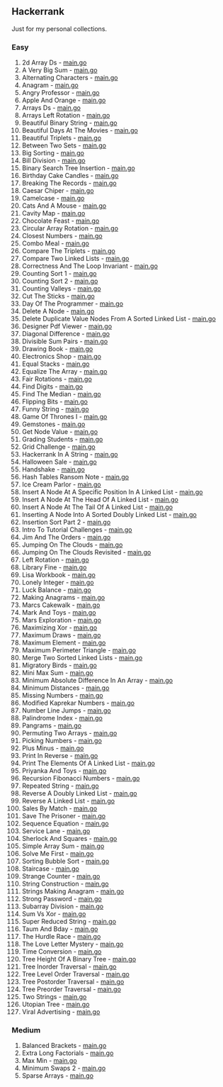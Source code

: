 ## Hackerrank

Just for my personal collections.

<!-- start dictionary -->

### Easy 
1. 2d Array Ds - [main.go](easy/2d-array-ds/main.go)
2. A Very Big Sum - [main.go](easy/a-very-big-sum/main.go)
3. Alternating Characters - [main.go](easy/alternating-characters/main.go)
4. Anagram - [main.go](easy/anagram/main.go)
5. Angry Professor - [main.go](easy/angry-professor/main.go)
6. Apple And Orange - [main.go](easy/apple-and-orange/main.go)
7. Arrays Ds - [main.go](easy/arrays-ds/main.go)
8. Arrays Left Rotation - [main.go](easy/arrays-left-rotation/main.go)
9. Beautiful Binary String - [main.go](easy/beautiful-binary-string/main.go)
10. Beautiful Days At The Movies - [main.go](easy/beautiful-days-at-the-movies/main.go)
11. Beautiful Triplets - [main.go](easy/beautiful-triplets/main.go)
12. Between Two Sets - [main.go](easy/between-two-sets/main.go)
13. Big Sorting - [main.go](easy/big-sorting/main.go)
14. Bill Division - [main.go](easy/bill-division/main.go)
15. Binary Search Tree Insertion - [main.go](easy/binary-search-tree-insertion/main.go)
16. Birthday Cake Candles - [main.go](easy/birthday-cake-candles/main.go)
17. Breaking The Records - [main.go](easy/breaking-the-records/main.go)
18. Caesar Chiper - [main.go](easy/caesar-chiper/main.go)
19. Camelcase - [main.go](easy/camelcase/main.go)
20. Cats And A Mouse - [main.go](easy/cats-and-a-mouse/main.go)
21. Cavity Map - [main.go](easy/cavity-map/main.go)
22. Chocolate Feast - [main.go](easy/chocolate-feast/main.go)
23. Circular Array Rotation - [main.go](easy/circular-array-rotation/main.go)
24. Closest Numbers - [main.go](easy/closest-numbers/main.go)
25. Combo Meal - [main.go](easy/combo-meal/main.go)
26. Compare The Triplets - [main.go](easy/compare-the-triplets/main.go)
27. Compare Two Linked Lists - [main.go](easy/compare-two-linked-lists/main.go)
28. Correctness And The Loop Invariant - [main.go](easy/correctness-and-the-loop-invariant/main.go)
29. Counting Sort 1 - [main.go](easy/counting-sort-1/main.go)
30. Counting Sort 2 - [main.go](easy/counting-sort-2/main.go)
31. Counting Valleys - [main.go](easy/counting-valleys/main.go)
32. Cut The Sticks - [main.go](easy/cut-the-sticks/main.go)
33. Day Of The Programmer - [main.go](easy/day-of-the-programmer/main.go)
34. Delete A Node - [main.go](easy/delete-a-node/main.go)
35. Delete Duplicate Value Nodes From A Sorted Linked List - [main.go](easy/delete-duplicate-value-nodes-from-a-sorted-linked-list/main.go)
36. Designer Pdf Viewer - [main.go](easy/designer-pdf-viewer/main.go)
37. Diagonal Difference - [main.go](easy/diagonal-difference/main.go)
38. Divisible Sum Pairs - [main.go](easy/divisible-sum-pairs/main.go)
39. Drawing Book - [main.go](easy/drawing-book/main.go)
40. Electronics Shop - [main.go](easy/electronics-shop/main.go)
41. Equal Stacks - [main.go](easy/equal-stacks/main.go)
42. Equalize The Array - [main.go](easy/equalize-the-array/main.go)
43. Fair Rotations - [main.go](easy/fair-rotations/main.go)
44. Find Digits - [main.go](easy/find-digits/main.go)
45. Find The Median - [main.go](easy/find-the-median/main.go)
46. Flipping Bits - [main.go](easy/flipping-bits/main.go)
47. Funny String - [main.go](easy/funny-string/main.go)
48. Game Of Thrones I - [main.go](easy/game-of-thrones-i/main.go)
49. Gemstones - [main.go](easy/gemstones/main.go)
50. Get Node Value - [main.go](easy/get-node-value/main.go)
51. Grading Students - [main.go](easy/grading-students/main.go)
52. Grid Challenge - [main.go](easy/grid-challenge/main.go)
53. Hackerrank In A String - [main.go](easy/hackerrank-in-a-string/main.go)
54. Halloween Sale - [main.go](easy/halloween-sale/main.go)
55. Handshake - [main.go](easy/handshake/main.go)
56. Hash Tables Ransom Note - [main.go](easy/hash-tables-ransom-note/main.go)
57. Ice Cream Parlor - [main.go](easy/ice-cream-parlor/main.go)
58. Insert A Node At A Specific Position In A Linked List - [main.go](easy/insert-a-node-at-a-specific-position-in-a-linked-list/main.go)
59. Insert A Node At The Head Of A Linked List - [main.go](easy/insert-a-node-at-the-head-of-a-linked-list/main.go)
60. Insert A Node At The Tail Of A Linked List - [main.go](easy/insert-a-node-at-the-tail-of-a-linked-list/main.go)
61. Inserting A Node Into A Sorted Doubly Linked List - [main.go](easy/inserting-a-node-into-a-sorted-doubly-linked-list/main.go)
62. Insertion Sort Part 2 - [main.go](easy/insertion-sort-part-2/main.go)
63. Intro To Tutorial Challenges - [main.go](easy/intro-to-tutorial-challenges/main.go)
64. Jim And The Orders - [main.go](easy/jim-and-the-orders/main.go)
65. Jumping On The Clouds - [main.go](easy/jumping-on-the-clouds/main.go)
66. Jumping On The Clouds Revisited - [main.go](easy/jumping-on-the-clouds-revisited/main.go)
67. Left Rotation - [main.go](easy/left-rotation/main.go)
68. Library Fine - [main.go](easy/library-fine/main.go)
69. Lisa Workbook - [main.go](easy/lisa-workbook/main.go)
70. Lonely Integer - [main.go](easy/lonely-integer/main.go)
71. Luck Balance - [main.go](easy/luck-balance/main.go)
72. Making Anagrams - [main.go](easy/making-anagrams/main.go)
73. Marcs Cakewalk - [main.go](easy/marcs-cakewalk/main.go)
74. Mark And Toys - [main.go](easy/mark-and-toys/main.go)
75. Mars Exploration - [main.go](easy/mars-exploration/main.go)
76. Maximizing Xor - [main.go](easy/maximizing-xor/main.go)
77. Maximum Draws - [main.go](easy/maximum-draws/main.go)
78. Maximum Element - [main.go](easy/maximum-element/main.go)
79. Maximum Perimeter Triangle - [main.go](easy/maximum-perimeter-triangle/main.go)
80. Merge Two Sorted Linked Lists - [main.go](easy/merge-two-sorted-linked-lists/main.go)
81. Migratory Birds - [main.go](easy/migratory-birds/main.go)
82. Mini Max Sum - [main.go](easy/mini-max-sum/main.go)
83. Minimum Absolute Difference In An Array - [main.go](easy/minimum-absolute-difference-in-an-array/main.go)
84. Minimum Distances - [main.go](easy/minimum-distances/main.go)
85. Missing Numbers - [main.go](easy/missing-numbers/main.go)
86. Modified Kaprekar Numbers - [main.go](easy/modified-kaprekar-numbers/main.go)
87. Number Line Jumps - [main.go](easy/number-line-jumps/main.go)
88. Palindrome Index - [main.go](easy/palindrome-index/main.go)
89. Pangrams - [main.go](easy/pangrams/main.go)
90. Permuting Two Arrays - [main.go](easy/permuting-two-arrays/main.go)
91. Picking Numbers - [main.go](easy/picking-numbers/main.go)
92. Plus Minus - [main.go](easy/plus-minus/main.go)
93. Print In Reverse - [main.go](easy/print-in-reverse/main.go)
94. Print The Elements Of A Linked List - [main.go](easy/print-the-elements-of-a-linked-list/main.go)
95. Priyanka And Toys - [main.go](easy/priyanka-and-toys/main.go)
96. Recursion Fibonacci Numbers - [main.go](easy/recursion-fibonacci-numbers/main.go)
97. Repeated String - [main.go](easy/repeated-string/main.go)
98. Reverse A Doubly Linked List - [main.go](easy/reverse-a-doubly-linked-list/main.go)
99. Reverse A Linked List - [main.go](easy/reverse-a-linked-list/main.go)
100. Sales By Match - [main.go](easy/sales-by-match/main.go)
101. Save The Prisoner - [main.go](easy/save-the-prisoner/main.go)
102. Sequence Equation - [main.go](easy/sequence-equation/main.go)
103. Service Lane - [main.go](easy/service-lane/main.go)
104. Sherlock And Squares - [main.go](easy/sherlock-and-squares/main.go)
105. Simple Array Sum - [main.go](easy/simple-array-sum/main.go)
106. Solve Me First - [main.go](easy/solve-me-first/main.go)
107. Sorting Bubble Sort - [main.go](easy/sorting-bubble-sort/main.go)
108. Staircase - [main.go](easy/staircase/main.go)
109. Strange Counter - [main.go](easy/strange-counter/main.go)
110. String Construction - [main.go](easy/string-construction/main.go)
111. Strings Making Anagram - [main.go](easy/strings-making-anagram/main.go)
112. Strong Password - [main.go](easy/strong-password/main.go)
113. Subarray Division - [main.go](easy/subarray-division/main.go)
114. Sum Vs Xor - [main.go](easy/sum-vs-xor/main.go)
115. Super Reduced String - [main.go](easy/super-reduced-string/main.go)
116. Taum And Bday - [main.go](easy/taum-and-bday/main.go)
117. The Hurdle Race - [main.go](easy/the-hurdle-race/main.go)
118. The Love Letter Mystery - [main.go](easy/the-love-letter-mystery/main.go)
119. Time Conversion - [main.go](easy/time-conversion/main.go)
120. Tree Height Of A Binary Tree - [main.go](easy/tree-height-of-a-binary-tree/main.go)
121. Tree Inorder Traversal - [main.go](easy/tree-inorder-traversal/main.go)
122. Tree Level Order Traversal - [main.go](easy/tree-level-order-traversal/main.go)
123. Tree Postorder Traversal - [main.go](easy/tree-postorder-traversal/main.go)
124. Tree Preorder Traversal - [main.go](easy/tree-preorder-traversal/main.go)
125. Two Strings - [main.go](easy/two-strings/main.go)
126. Utopian Tree - [main.go](easy/utopian-tree/main.go)
127. Viral Advertising - [main.go](easy/viral-advertising/main.go)


### Medium 
1. Balanced Brackets - [main.go](medium/balanced-brackets/main.go)
2. Extra Long Factorials - [main.go](medium/extra-long-factorials/main.go)
3. Max Min - [main.go](medium/max-min/main.go)
4. Minimum Swaps 2 - [main.go](medium/minimum-swaps-2/main.go)
5. Sparse Arrays - [main.go](medium/sparse-arrays/main.go)

<!-- end dictionary -->
